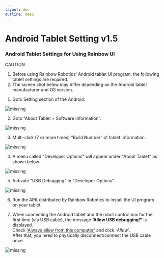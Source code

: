 ```yaml
---
layout: doc
outline: deep
---
```


# Android Tablet Setting v1.5

### Android Tablet Settings for Using Rainbow UI

<div class="warning custom-block">
    <p class="custom-block-title">CAUTION</p>
    <ol>
        <li>
            Before using Rainbow Robotics' Android tablet UI program, the following tablet settings are required.
        </li>
        <li>
            The screen shot below may differ depending on the Android tablet manufacturer and OS version.
        </li>
    </ol>
</div>

1. Goto Setting section of the Android.

![missing](/technical_docs/en/android_tablet_setting/1-1.png)

2. Goto “About Tablet > Software Information”.

![missing](/technical_docs/en/android_tablet_setting/1-2.png)

3. Multi-click (7 or more times) “Build Number” of tablet information.

![missing](/technical_docs/en/android_tablet_setting/1-3.png)

4. A menu called "Developer Options" will appear under "About Tablet" as shown below.

![missing](/technical_docs/en/android_tablet_setting/1-4.png)

5. Activate "USB Debugging" in "Developer Options".

![missing](/technical_docs/en/android_tablet_setting/1-5.png)

6. Run the APK distributed by Rainbow Robotics to install the UI program on your tablet.

7. When connecting the Android tablet and the robot control box for the first time (via USB cable), the message **‘Allow USB debugging?’** is displayed.<br>
   Check <u>'Always allow from this computer'</u> and click '_Allow_'.<br>
   After that, you need to physically disconnect/connect the USB cable once.

![missing](/technical_docs/en/android_tablet_setting/1-7.png)
